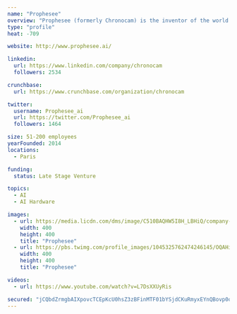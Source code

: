 ```yaml
---
name: "Prophesee"
overview: "Prophesee (formerly Chronocam) is the inventor of the world’s most advanced neuromorphic vision systems"
type: "profile"
heat: -709

website: http://www.prophesee.ai/

linkedin:
  url: https://www.linkedin.com/company/chronocam
  followers: 2534

crunchbase:
  url: https://www.crunchbase.com/organization/chronocam

twitter:
  username: Prophesee_ai
  url: https://twitter.com/Prophesee_ai
  followers: 1464

size: 51-200 employees
yearFounded: 2014
locations:
  - Paris

funding:
  status: Late Stage Venture

topics:
  - AI
  - AI Hardware

images:
  - url: https://media.licdn.com/dms/image/C510BAQHW5I8H_LBHiQ/company-logo_400_400/0?e=1582761600&v=beta&t=e_PB-owrFj7knRMI9YkDI2TbBY8CjuK3DmIHQP4dK0A
    width: 400
    height: 400
    title: "Prophesee"
  - url: https://pbs.twimg.com/profile_images/1045325762474246145/OQAHimUf_400x400.jpg
    width: 400
    height: 400
    title: "Prophesee"

videos:
  - url: https://www.youtube.com/watch?v=L7DsXXUyRis

secured: "jCQbdZrmgbAIXpovcTCEpKcU0hsZ3zBFinMTF01bYSjdCKuRmyxEYnQBovp0qtYPkkSeBQJwjSd6jh6VcwHZdoAoBKYFkIDmCMJx8YkUWE/nTpq+EVHirIaNHh7dxIaPkz+vTyoBLNyMcNSLEUn3Wypo101+KaCXjJUN14xAtjcJlZBA+VVUAdcn1NtWfgVbRzLM+BBmVvtSHPP3zf+j4/hk11AzK6lFu8YaRz2fA02kCnfikKbnJ57qC7i1hUbREWJobwEtThryTGRBMZylBw==;b5HPA/TgKm9FHwu9Ltp4zg=="
---
```


